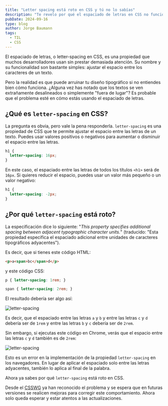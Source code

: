 ```yaml
---
title: "Letter spacing está roto en CSS y tú no lo sabías"
description: "Te revelo por qué el espaciado de letras en CSS no funciona como debería, y cómo este error silencioso puede estar afectando la calidad de tu diseño tipográfico sin que te hayas dado cuenta."
pubDate: 2024-09-16
type: blog
author: Jorge Baumann
tags:
  - TIL
  - CSS
---
```


El espaciado de letras, o letter-spacing en CSS, es una propiedad que muchos desarrolladores usan sin prestar demasiada atención. Su nombre y su funcionalidad son bastante simples: ajustar el espacio entre los caracteres de un texto. 

Pero la realidad es que puede arruinar tu diseño tipográfico si no entiendes bien cómo funciona. ¿Alguna vez has notado que los textos se ven extrañamente desalineados o simplemente "fuera de lugar"? Es probable que el problema esté en cómo estás usando el espaciado de letras.

<!-- En este artículo, te mostraré por qué el espaciado de letras en CSS está roto, cómo evitar sus problemas comunes y qué alternativas puedes considerar. -->

## ¿Qué es `letter-spacing` en CSS? 

La pregunta es obvia, pero vale la pena responderla. `letter-spacing` es una propiedad de CSS que te permite ajustar el espacio entre las letras de un texto. Puedes usar valores positivos o negativos para aumentar o disminuir el espacio entre las letras.

```css
h1 {
  letter-spacing: 16px;
}
```

En este caso, el espaciado entre las letras de todos los títulos `<h1>` será de `16px`. Si quieres reducir el espacio, puedes usar un valor más pequeño o un valor negativo:

```css
h1 {
  letter-spacing: -2px;
}
```

## ¿Por qué `letter-spacing` está roto?

La especificación dice lo siguiente: "_This property specifies additional spacing between adjacent typographic character units._" (traducido: "Esta propiedad especifica el espaciado adicional entre unidades de caracteres tipográficos adyacentes"). 

Es decir, que si tienes este código HTML:

```html
<p>a<span>bc</span>d</p>
```

y este código CSS:

```css
p { letter-spacing: 1rem; }

span { letter-spacing: 2rem; }
```

El resultado debería ser algo así:

![letter-spacing](../../assets/blog/letter-spacing-esta-roto-en-css-y-tu-no-lo-sabias/what-you-expect.avif)

Es decir, que el espaciado entre las letras `a` y `b` y entre las letras `c` y `d` debería ser de `1rem` y entre las letras `b` y `c` debería ser de `2rem`.


<!-- However, if we run the same code on any browser (e.g., Chrome, Firefox, or Safari), we’ll see the spacing isn’t contained between the “b” letters, but also at the end of the complete word. -->
Sin embargo, si ejecutas este código en Chrome, verás que el espacio entre las letras `c` y `d` también es de `2rem`:

![letter-spacing](../../assets/blog/letter-spacing-esta-roto-en-css-y-tu-no-lo-sabias/what-you-get.avif)

Esto es un error en la implementación de la propiedad `letter-spacing` en los navegadores. En lugar de aplicar el espaciado solo entre las letras adyacentes, también lo aplica al final de la palabra.

Ahora ya sabes por qué `letter-spacing` está roto en CSS.

Desde el [CSSWG](https://github.com/w3c/csswg-drafts/issues/10193) ya han reconocido el problema y se espera que en futuras versiones se realicen mejoras para corregir este comportamiento. Ahora solo queda esperar y estar atentos a las actualizaciones.